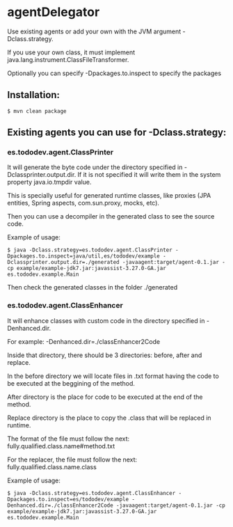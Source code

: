 # agentDelegator

Use existing agents or add your own with the JVM argument -Dclass.strategy.

If you use your own class, it must implement java.lang.instrument.ClassFileTransformer.

Optionally you can specify -Dpackages.to.inspect to specify the packages 

## Installation:

`$ mvn clean package`

## Existing agents you can use for -Dclass.strategy:
### es.tododev.agent.ClassPrinter

It will generate the byte code under the directory specified in -Dclassprinter.output.dir. If it is not specified it will write them in the system property java.io.tmpdir value. 

This is specially useful for generated runtime classes, like proxies (JPA entities, Spring aspects, com.sun.proxy, mocks, etc).

Then you can use a decompiler in the generated class to see the source code.

Example of usage:

`$ java -Dclass.strategy=es.tododev.agent.ClassPrinter -Dpackages.to.inspect=java/util,es/tododev/example -Dclassprinter.output.dir=./generated -javaagent:target/agent-0.1.jar -cp example/example-jdk7.jar:javassist-3.27.0-GA.jar es.tododev.example.Main`

Then check the generated classes in the folder ./generated

### es.tododev.agent.ClassEnhancer

It will enhance classes with custom code in the directory specified in -Denhanced.dir.

For example: -Denhanced.dir=./classEnhancer2Code

Inside that directory, there should be 3 directories: before, after and replace.

In the before directory we will locate files in .txt format having the code to be executed at the beggining of the method.

After directory is the place for code to be executed at the end of the method.

Replace directory is the place to copy the .class that will be replaced in runtime.

The format of the file must follow the next: fully.qualified.class.name#method.txt

For the replacer, the file must follow the next: fully.qualified.class.name.class

Example of usage:

`$ java -Dclass.strategy=es.tododev.agent.ClassEnhancer -Dpackages.to.inspect=es/tododev/example -Denhanced.dir=./classEnhancer2Code -javaagent:target/agent-0.1.jar -cp example/example-jdk7.jar:javassist-3.27.0-GA.jar es.tododev.example.Main`

